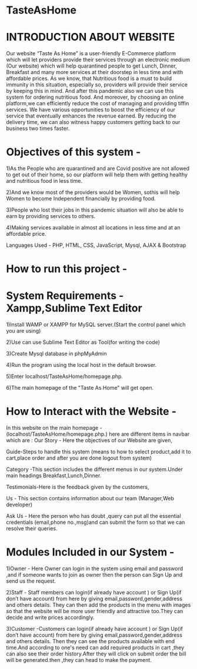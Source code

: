 # TasteAsHome

# INTRODUCTION ABOUT WEBSITE

Our website “Taste As Home” is a user-friendly E-Commerce platform which will let providers provide  their services  through an electronic medium (Our website) which will help quarantined people to get Lunch, Dinner, Breakfast and many more services at their doorstep in less time and with affordable prices. 
As we know, that Nutritious food is a must to build immunity in this situation, especially so, providers will provide their service by keeping this in mind.
And after this  pandemic also we can use this system for ordering nutritious food.
And moreover, by choosing an online platform,we can efficiently reduce the cost of managing and providing tiffin services. We have various opportunities to boost the efficiency of our service that eventually enhances the revenue earned. By reducing the delivery time, we can also witness happy customers getting back to our business two times faster.

# Objectives of this system -
1)As the People who are quarantined and are Covid positive are not allowed to get out of their home, so our platform will help them with getting healthy and nutritious food in less time.

2)And we know most of the providers would be Women, sothis will help Women to become Independent financially by providing food.  

3)People who lost their jobs in this pandemic situation will also be able to earn by providing services to others.

4)Making services available in almost all locations in less time and at an affordable price.

Languages Used - PHP, HTML, CSS, JavaScript, Mysql, AJAX & Bootstrap

# How to run this project -
# System Requirements - Xampp,Sublime Text Editor  
1)Install WAMP or XAMPP for MySQL server.(Start the control panel which you are using)

2)Use can use Sublime Text Editor as Tool(for writing the code)

3)Create Mysql database in phpMyAdmin

4)Run the program using the local host in the default browser.

5)Enter localhost/TasteAsHome/homepage.php.

6)The main homepage of the "Taste As Home" will get open.

# How to Interact with the Website -
In this website on the main homepage -(localhost/TasteAsHome/homepage.php.) here are different items in navbar which are :
Our Story - Here the objectives of our Website are given,

Guide-Steps to handle this system (means to how to select product,add it to cart,place order and after you are done logout from system)

Category -This section includes the different menus in our system.Under main headings Breakfast,Lunch,Dinner.

Testimonials-Here is the feedback given by the customers,

Us - This section contains information about our team (Manager,Web developer)

Ask Us - Here the person who has doubt ,query can put all the essential credentials (email,phone no.,msg)and can submit the form so that we can resolve their queries.

# Modules Included in our System -

1)Owner -  Here Owner can login in the system using email and password ,and if someone wants to join as owner then the person can Sign Up and send us the request.

2)Staff - Staff members can login(if already have account ) or Sign Up(if don’t have account) from here by giving email,password,gender,address and others details.
They can then add the products in the menu with images so that the website will be more user friendly and attractive too.They can decide and write prices accordingly.

3)Customer -Customers can login(if already have account ) or Sign Up(if don’t have account) from here by giving email,password,gender,address and others details.
Then they can see the products available with end time.And according to one's need can add required products in cart ,they can also see their order history.After they will click on submit order the bill will be generated.then ,they can head to make the payment.

